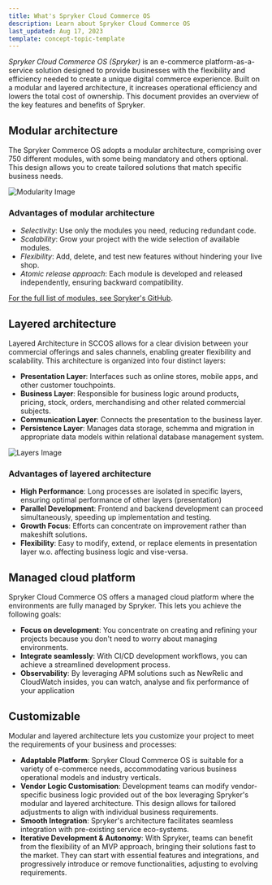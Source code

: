 ```yaml
---
title: What's Spryker Cloud Commerce OS
description: Learn about Spryker Cloud Commerce OS
last_updated: Aug 17, 2023
template: concept-topic-template
---
```


*Spryker Cloud Commerce OS (Spryker)* is an e-commerce platform-as-a-service solution designed to provide businesses with the flexibility and efficiency needed to create a unique digital commerce experience. Built on a modular and layered architecture, it increases operational efficiency and lowers the total cost of ownership. This document provides an overview of the key features and benefits of Spryker.

## Modular architecture

The Spryker Commerce OS adopts a modular architecture, comprising over 750 different modules, with some being mandatory and others optional. This design allows you to create tailored solutions that match specific business needs.

![Modularity Image](https://spryker.s3.eu-central-1.amazonaws.com/docs/About/About+Spryker/modularity_transparent.png)

### Advantages of modular architecture

* *Selectivity*: Use only the modules you need, reducing redundant code.
* *Scalability*: Grow your project with the wide selection of available modules.
* *Flexibility*: Add, delete, and test new features without hindering your live shop.
* *Atomic release approach*: Each module is developed and released independently, ensuring backward compatibility.

[For the full list of modules, see Spryker's GitHub](https://github.com/spryker).

## Layered architecture

Layered Architecture in SCCOS allows for a clear division between your commercial offerings and sales channels, enabling greater flexibility and scalability. This architecture is organized into four distinct layers:

* **Presentation Layer**: Interfaces such as online stores, mobile apps, and other customer touchpoints.
* **Business Layer**: Responsible for business logic around products, pricing, stock, orders, merchandising and other related commercial subjects.
* **Communication Layer**: Connects the presentation to the business layer.
* **Persistence Layer**: Manages data storage, schemma and migration in appropriate data models within relational database management system.

![Layers Image](https://spryker.s3.eu-central-1.amazonaws.com/docs/About/About+Spryker/spryker_layers_s.png)

### Advantages of layered architecture

* **High Performance**: Long processes are isolated in specific layers, ensuring optimal performance of other layers (presentation)
* **Parallel Development**: Frontend and backend development can proceed simultaneously, speeding up implementation and testing.
* **Growth Focus**: Efforts can concentrate on improvement rather than makeshift solutions.
* **Flexibility**: Easy to modify, extend, or replace elements in presentation layer w.o. affecting business logic and vise-versa.

## Managed cloud platform

Spryker Cloud Commerce OS offers a managed cloud platform where the environments are fully managed by Spryker. This lets you achieve the following goals:

* **Focus on development**:  You concentrate on creating and refining your projects because you don't need to worry about managing environments.
* **Integrate seamlessly**: With CI/CD development workflows, you can achieve a streamlined development process.
* **Observability**: By leveraging APM solutions such as NewRelic and CloudWatch insides, you can watch, analyse and fix performance of your application
<!-- Additional details about the managed cloud platform will be added here once obtained from the experts. -->

## Customizable

Modular and layered architecture lets you customize your project to meet the requirements of your business and processes:

* **Adaptable Platform**: Spryker Cloud Commerce OS is suitable for a variety of e-commerce needs, accommodating various business operational models and industry verticals.
* **Vendor Logic Customisation**: Development teams can modify vendor-specific business logic provided out of the box leveraging Spryker's modular and layered architecture. This design allows for tailored adjustments to align with individual business requirements.
* **Smooth Integration**: Spryker's architecture facilitates seamless integration with pre-existing service eco-systems.
* **Iterative Development & Autonomy**: With Spryker, teams can benefit from the flexibility of an MVP approach, bringing their solutions fast to the market. They can start with essential features and integrations, and progressively introduce or remove functionalities, adjusting to evolving requirements.

<!-- Additional information on customization options will be included here after gathering the information from the relevant experts. -->
